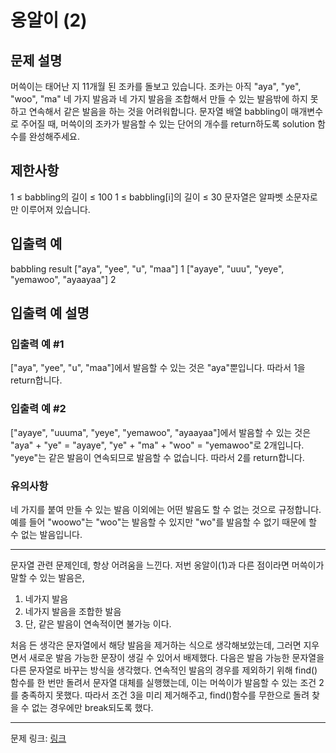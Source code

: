 # 옹알이 (2)
## 문제 설명

머쓱이는 태어난 지 11개월 된 조카를 돌보고 있습니다. 조카는 아직 "aya", "ye", "woo", "ma" 네 가지 발음과 네 가지 발음을 조합해서 만들 수 있는 발음밖에 하지 못하고 연속해서 같은 발음을 하는 것을 어려워합니다. 문자열 배열 babbling이 매개변수로 주어질 때, 머쓱이의 조카가 발음할 수 있는 단어의 개수를 return하도록 solution 함수를 완성해주세요.
## 제한사항
1 ≤ babbling의 길이 ≤ 100
1 ≤ babbling[i]의 길이 ≤ 30
문자열은 알파벳 소문자로만 이루어져 있습니다.
## 입출력 예
babbling	result
["aya", "yee", "u", "maa"]	1
["ayaye", "uuu", "yeye", "yemawoo", "ayaayaa"]	2
## 입출력 예 설명
### 입출력 예 #1
["aya", "yee", "u", "maa"]에서 발음할 수 있는 것은 "aya"뿐입니다. 따라서 1을 return합니다.
### 입출력 예 #2
["ayaye", "uuuma", "yeye", "yemawoo", "ayaayaa"]에서 발음할 수 있는 것은 "aya" + "ye" = "ayaye", "ye" + "ma" + "woo" = "yemawoo"로 2개입니다. "yeye"는 같은 발음이 연속되므로 발음할 수 없습니다. 따라서 2를 return합니다.
### 유의사항
네 가지를 붙여 만들 수 있는 발음 이외에는 어떤 발음도 할 수 없는 것으로 규정합니다. 예를 들어 "woowo"는 "woo"는 발음할 수 있지만 "wo"를 발음할 수 없기 때문에 할 수 없는 발음입니다.

***

문자열 관련 문제인데, 항상 어려움을 느낀다. 저번 옹알이(1)과 다른 점이라면 머쓱이가 말할 수 있는 발음은,
1. 네가지 발음
2. 네가지 발음을 조합한 발음
3. 단, 같은 발음이 연속적이면 불가능
이다.

처음 든 생각은 문자열에서 해당 발음을 제거하는 식으로 생각해보았는데, 그러면 지우면서 새로운 발음 가능한 문장이 생길 수 있어서 배제했다.
다음은 발음 가능한 문자열을 다른 문자열로 바꾸는 방식을 생각했다.
연속적인 발음의 경우를 제외하기 위해 find()함수를 한 번만 돌려서 문자열 대체를 실행했는데, 이는 머쓱이가 발음할 수 있는 조건 2를 충족하지 못했다.
따라서 조건 3을 미리 제거해주고, find()함수를 무한으로 돌려 찾을 수 없는 경우에만 break되도록 했다.

***
문제 링크: [링크](https://school.programmers.co.kr/learn/courses/30/lessons/133499)
